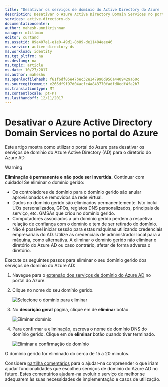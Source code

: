 ```yaml
---
title: "Desativar os serviços de domínio do Active Directory do Azure | Microsoft Docs"
description: Desativar o Azure Active Directory Domain Services no portal do Azure
services: active-directory-ds
documentationcenter: 
author: mahesh-unnikrishnan
manager: mtillman
editor: curtand
ms.assetid: 89e407e1-e1e0-49d1-8b89-de11484eee46
ms.service: active-directory-ds
ms.workload: identity
ms.tgt_pltfrm: na
ms.devlang: na
ms.topic: article
ms.date: 10/27/2017
ms.author: maheshu
ms.openlocfilehash: f61f6df85e47bec32e147990d956a4409429a60c
ms.sourcegitcommit: e266df9f97d04acfc4a843770fadfd8edf4fa2b7
ms.translationtype: MT
ms.contentlocale: pt-PT
ms.lasthandoff: 12/11/2017
---
```

# <a name="disable-azure-active-directory-domain-services-using-the-azure-portal"></a>Desativar o Azure Active Directory Domain Services no portal do Azure
Este artigo mostra como utilizar o portal do Azure para desativar os serviços de domínio do Azure Active Directory (AD) para o diretório do Azure AD.

> [!WARNING]
> **Eliminação é permanente e não pode ser invertida.**
> Continuar com cuidado! Se eliminar o domínio gerido:
  * Os controladores de domínio para o domínio gerido são anular aprovisionados e removidos da rede virtual.
  * Dados no domínio gerido são eliminados permanentemente. Isto inclui UOs personalizados, GPOs, registos DNS personalizados, principais de serviço, etc. GMSAs que criou no domínio gerido.
  * Computadores associados a um domínio gerido perdem a respetiva relação de confiança com o domínio e tem de ser retirado do domínio.
  * Não é possível iniciar sessão para estas máquinas utilizando credenciais empresariais do AD. Utilize as credenciais de administrador local para a máquina, como alternativa.
A eliminar o domínio gerido não eliminar o diretório do Azure AD ou caso contrário, afetar de forma adversa o diretório.
>

Execute os seguintes passos para eliminar o seu domínio gerido dos serviços de domínio do Azure AD:
1. Navegue para o [extensão dos serviços de domínio do Azure AD](https://portal.azure.com/#blade/HubsExtension/Resources/resourceType/Microsoft.AAD%2FdomainServices) no portal do Azure.
2. Clique no nome do seu domínio gerido.

    ![Selecione o domínio para eliminar](./media/getting-started/domain-services-delete-select-domain.png)

3. No **descrição geral** página, clique em de **eliminar** botão.

    ![Eliminar domínio](./media/getting-started/domain-services-delete-domain.png)

4. Para confirmar a eliminação, escreva o nome de domínio DNS do domínio gerido. Clique em de **eliminar** botão quando tiver terminado.

    ![Eliminar a confirmação de domínio](./media/getting-started/domain-services-delete-domain-confirm.png)

O domínio gerido for eliminado do cerca de 15 a 20 minutos.

Considere [partilha comentários](active-directory-ds-contact-us.md) para o ajudar-na compreender o que iriam ajudar funcionalidades que escolheu serviços de domínio do Azure AD no futuro. Estes comentários ajudam-na evoluir o serviço de melhor se adequarem às suas necessidades de implementação e casos de utilização.
